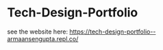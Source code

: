 # Tech-Design-Portfolio
see the website here: https://tech-design-portfolio--armaansengupta.repl.co/
